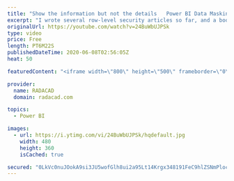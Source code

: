 ```yaml
---
title: "Show the information but not the details   Power BI Data Masking"
excerpt: "I wrote several row-level security articles so far, and a book. I explained how to restrict access to the data using row-level security approaches. However, one of the questions I got recently is this: “I want users to see one another’s sales information, but not to see who others are! How can I do that"
originalUrl: https://youtube.com/watch?v=24BuWbUJPSk
type: video
price: Free
length: PT6M22S
publishedDateTime: 2020-06-08T02:56:05Z
heat: 50

featuredContent: "<iframe width=\"800\" height=\"500\" frameborder=\"0\" src=\"https://www.youtube.com/embed/24BuWbUJPSk\" allow=\"accelerometer; autoplay; encrypted-media; gyroscope; picture-in-picture\" allowfullscreen></iframe>"

provider:
  name: RADACAD
  domain: radacad.com

topics:
  - Power BI

images:
  - url: https://i.ytimg.com/vi/24BuWbUJPSk/hqdefault.jpg
    width: 480
    height: 360
    isCached: true

secured: "0LkVc0nuJOokA9si3JU5wofGlh8ui2a95Lt14Krgx348191FeC9hlZSNmPlocwQ3FqUDBngrXehb9ylXXrj3HgqyAcgC/fqXBXeiRnulz/O1c5EBcwOJKmOp0Bp+o2TgGFfVXvTmr60OBBdGhGOHg8U3i/KIrozXRHUzXhIPDEKjMXmWiBvNVxcyixSIpi9Dw0hSJ8OlpwwmN88O0lt1ZEwqwdP/muuNn3LTAbLreI6NO97S+ko9kN19IQtMpfmp8yDlO2x2IbzOe3WdpJz8z7O4kFl3kzbeYJoo9UwrQEFKiBSRPfQswh7HWe3wavjFzCTZio7N/sdo5CqJUOqBNAlHb5TrTFHk2wfVVErceZdLirlOPI77sjMoIfJvwpy72jBWussbsgHZmz1Q3Q4na6fGM/LqjhHH1k5vY3iP7io=;yyHW2O8TtyUDZdq2yfXIOg=="
---
```


